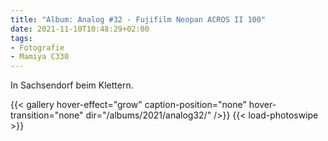 ```yaml
---
title: "Album: Analog #32 - Fujifilm Neopan ACROS II 100"
date: 2021-11-10T10:48:29+02:00
tags:
- Fotografie
- Mamiya C330
---
```


In Sachsendorf beim Klettern.

<!--more-->

{{< gallery hover-effect="grow" caption-position="none" hover-transition="none" dir="/albums/2021/analog32/" />}}
{{< load-photoswipe >}}
